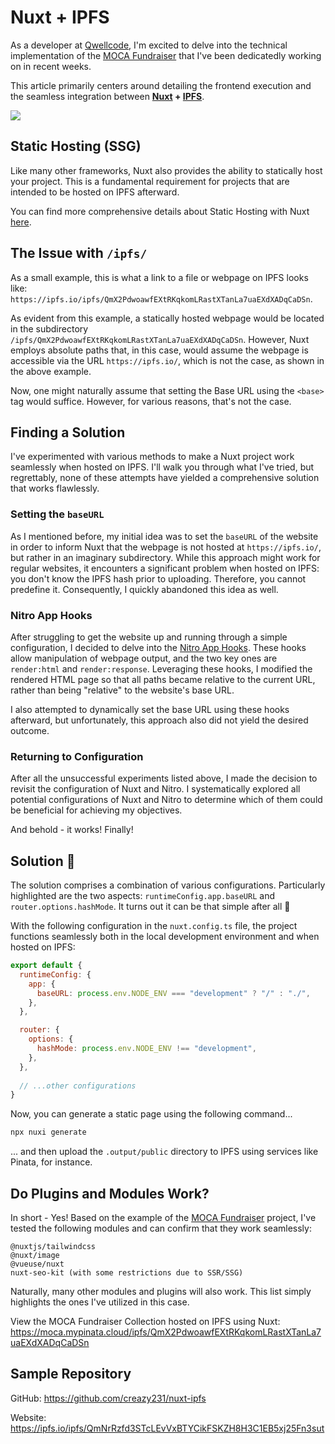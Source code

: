 # Nuxt + IPFS
As a developer at [Qwellcode](https://twitter.com/qwellcode), I'm excited to delve into the technical implementation of the [MOCA Fundraiser](https://hackmd.io/@reneil1337/fundraiser) that I've been dedicatedly working on in recent weeks.

This article primarily centers around detailing the frontend execution and the seamless integration between **[Nuxt](https://nuxt.com/) + [IPFS](https://ipfs.tech/)**.


![](https://hackmd.io/_uploads/ByDkwvdnn.jpg)


## Static Hosting (SSG)
Like many other frameworks, Nuxt also provides the ability to statically host your project. This is a fundamental requirement for projects that are intended to be hosted on IPFS afterward.

You can find more comprehensive details about Static Hosting with Nuxt [here](https://nuxt.com/docs/getting-started/deployment#static-hosting).


## The Issue with `/ipfs/`
As a small example, this is what a link to a file or webpage on IPFS looks like: `https://ipfs.io/ipfs/QmX2PdwoawfEXtRKqkomLRastXTanLa7uaEXdXADqCaDSn`.

As evident from this example, a statically hosted webpage would be located in the subdirectory `/ipfs/QmX2PdwoawfEXtRKqkomLRastXTanLa7uaEXdXADqCaDSn`. However, Nuxt employs absolute paths that, in this case, would assume the webpage is accessible via the URL `https://ipfs.io/`, which is not the case, as shown in the above example.

Now, one might naturally assume that setting the Base URL using the `<base>` tag would suffice. However, for various reasons, that's not the case.


## Finding a Solution
I've experimented with various methods to make a Nuxt project work seamlessly when hosted on IPFS. I'll walk you through what I've tried, but regrettably, none of these attempts have yielded a comprehensive solution that works flawlessly.

### Setting the `baseURL`
As I mentioned before, my initial idea was to set the `baseURL` of the website in order to inform Nuxt that the webpage is not hosted at `https://ipfs.io/`, but rather in an imaginary subdirectory. While this approach might work for regular websites, it encounters a significant problem when hosted on IPFS: you don't know the IPFS hash prior to uploading. Therefore, you cannot predefine it. Consequently, I quickly abandoned this idea as well.

### Nitro App Hooks
After struggling to get the website up and running through a simple configuration, I decided to delve into the [Nitro App Hooks](https://nuxt.com/docs/guide/going-further/hooks#nitro-app-hooks-runtime). These hooks allow manipulation of webpage output, and the two key ones are `render:html` and `render:response`. Leveraging these hooks, I modified the rendered HTML page so that all paths became relative to the current URL, rather than being "relative" to the website's base URL.

I also attempted to dynamically set the base URL using these hooks afterward, but unfortunately, this approach also did not yield the desired outcome.

### Returning to Configuration
After all the unsuccessful experiments listed above, I made the decision to revisit the configuration of Nuxt and Nitro. I systematically explored all potential configurations of Nuxt and Nitro to determine which of them could be beneficial for achieving my objectives.

And behold - it works! Finally!

## Solution 🚀
The solution comprises a combination of various configurations. Particularly highlighted are the two aspects: `runtimeConfig.app.baseURL` and `router.options.hashMode`. It turns out it can be that simple after all 🥲

With the following configuration in the `nuxt.config.ts` file, the project functions seamlessly both in the local development environment and when hosted on IPFS:

```javascript
export default {
  runtimeConfig: {
    app: {
      baseURL: process.env.NODE_ENV === "development" ? "/" : "./",
    },
  },

  router: {
    options: {
      hashMode: process.env.NODE_ENV !== "development",
    },
  },
    
  // ...other configurations
}
```

Now, you can generate a static page using the following command...
```bash
npx nuxi generate
```

... and then upload the `.output/public` directory to IPFS using services like Pinata, for instance.

## Do Plugins and Modules Work?
In short - Yes! Based on the example of the [MOCA Fundraiser](https://moca.mypinata.cloud/ipfs/QmX2PdwoawfEXtRKqkomLRastXTanLa7uaEXdXADqCaDSn) project, I've tested the following modules and can confirm that they work seamlessly:

```
@nuxtjs/tailwindcss
@nuxt/image
@vueuse/nuxt
nuxt-seo-kit (with some restrictions due to SSR/SSG)
```

Naturally, many other modules and plugins will also work. This list simply highlights the ones I've utilized in this case.

View the MOCA Fundraiser Collection hosted on IPFS using Nuxt: https://moca.mypinata.cloud/ipfs/QmX2PdwoawfEXtRKqkomLRastXTanLa7uaEXdXADqCaDSn

## Sample Repository
GitHub: https://github.com/creazy231/nuxt-ipfs

Website: https://ipfs.io/ipfs/QmNrRzfd3STcLEvVxBTYCikFSKZH8H3C1EB5xj25Fn3sut